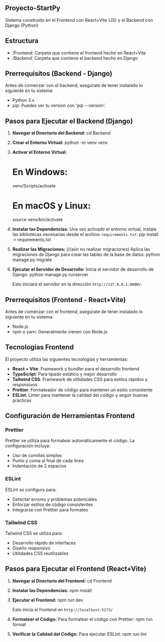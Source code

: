 ## Proyecto-StartPy

Sistema construido en el Frontend con React+Vite (JS) y el Backend con Django (Python)

## Estructura

- /Frontend: Carpeta que contiene el frontend hecho en React+Vite
- /Backend: Carpeta que contiene el backend hecho en Django

## Prerrequisitos (Backend - Django)

Antes de comenzar con el backend, asegúrate de tener instalado lo siguiente en tu sistema:

- Python 3.x
- pip: Puedes ver tu version con 'pip --version'.

## Pasos para Ejecutar el Backend (Django)

1.  **Navegar al Directorio del Backend:**
    cd Backend

2.  **Crear el Entorno Virtual:**
    python -m venv venv

3.  **Activar el Entorno Virtual:**

    # En Windows:

    venv/Scripts/activate

    # En macOS y Linux:

    source venv/bin/activate

4.  **Instalar las Dependencias:**
    Una vez activado el entorno virtual, instala las bibliotecas necesarias desde el archivo `requirements.txt`:
    pip install -r requirements.txt

5.  **Realizar las Migraciones:** (//aún no realizar migraciones)
    Aplica las migraciones de Django para crear las tablas de la base de datos:
    python manage.py migrate

6.  **Ejecutar el Servidor de Desarrollo:**
    Inicia el servidor de desarrollo de Django:
    python manage.py runserver

    Esto iniciará el servidor en la dirección `http://127.0.0.1:8000/`.

## Prerrequisitos (Frontend - React+Vite)

Antes de comenzar con el frontend, asegúrate de tener instalado lo siguiente en tu sistema:

- Node.js
- npm o yarn: Generalmente vienen con Node.js.

## Tecnologías Frontend

El proyecto utiliza las siguientes tecnologías y herramientas:

- **React + Vite**: Framework y bundler para el desarrollo frontend
- **TypeScript**: Para tipado estático y mejor desarrollo
- **Tailwind CSS**: Framework de utilidades CSS para estilos rápidos y responsivos
- **Prettier**: Formateador de código para mantener un estilo consistente
- **ESLint**: Linter para mantener la calidad del código y seguir buenas prácticas

## Configuración de Herramientas Frontend

### Prettier

Prettier se utiliza para formatear automáticamente el código. La configuración incluye:

- Uso de comillas simples
- Punto y coma al final de cada línea
- Indentación de 2 espacios

### ESLint

ESLint se configura para:

- Detectar errores y problemas potenciales
- Enforzar estilos de código consistentes
- Integrarse con Prettier para formateo

### Tailwind CSS

Tailwind CSS se utiliza para:

- Desarrollo rápido de interfaces
- Diseño responsivo
- Utilidades CSS reutilizables

## Pasos para Ejecutar el Frontend (React+Vite)

1.  **Navegar al Directorio del Frontend:**
    cd Frontend

2.  **Instalar las Dependencias:**
    npm install 

3.  **Ejecutar el Frontend:**
    npm run dev 

    Esto inicia el frontend en `http://localhost:5173/`

4.  **Formatear el Código:**
    Para formatear el código con Prettier:
    npm run format 

5.  **Verificar la Calidad del Código:**
    Para ejecutar ESLint:
    npm run lint 
